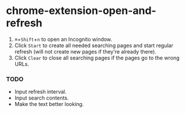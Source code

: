 # chrome-extension-open-and-refresh

1. `⌘`+`Shift`+`n` to open an Incognito window.
2. Click `Start` to create all needed searching pages and start regular refresh (will not create new pages if they're already there).
3. Click `Clear` to close all searching pages if the pages go to the wrong URLs.

### TODO

- Input refresh interval.
- Input search contents.
- Make the text better looking.
